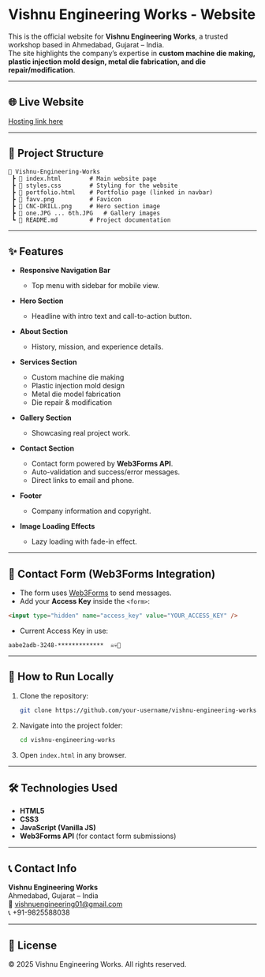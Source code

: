 # Vishnu Engineering Works - Website

This is the official website for **Vishnu Engineering Works**, a trusted workshop based in Ahmedabad, Gujarat – India.  
The site highlights the company’s expertise in **custom machine die making, plastic injection mold design, metal die fabrication, and die repair/modification**.

---

## 🌐 Live Website

[Hosting link here](https://vishnu-engineering-works.web.app/)

---

## 📂 Project Structure

```
📁 Vishnu-Engineering-Works
 ┣ 📄 index.html        # Main website page
 ┣ 📄 styles.css        # Styling for the website
 ┣ 📄 portfolio.html    # Portfolio page (linked in navbar)
 ┣ 📄 favv.png          # Favicon
 ┣ 📄 CNC-DRILL.png     # Hero section image
 ┣ 📄 one.JPG ... 6th.JPG   # Gallery images
 ┗ 📄 README.md         # Project documentation
```

---

## ✨ Features

- **Responsive Navigation Bar**

  - Top menu with sidebar for mobile view.

- **Hero Section**

  - Headline with intro text and call-to-action button.

- **About Section**

  - History, mission, and experience details.

- **Services Section**

  - Custom machine die making
  - Plastic injection mold design
  - Metal die model fabrication
  - Die repair & modification

- **Gallery Section**

  - Showcasing real project work.

- **Contact Section**

  - Contact form powered by **Web3Forms API**.
  - Auto-validation and success/error messages.
  - Direct links to email and phone.

- **Footer**

  - Company information and copyright.

- **Image Loading Effects**
  - Lazy loading with fade-in effect.

---

## 📧 Contact Form (Web3Forms Integration)

- The form uses [Web3Forms](https://web3forms.com/) to send messages.
- Add your **Access Key** inside the `<form>`:

```html
<input type="hidden" name="access_key" value="YOUR_ACCESS_KEY" />
```

- Current Access Key in use:

```
aabe2adb-3248-*************  ☠️💀🗿
```

---

## 🚀 How to Run Locally

1. Clone the repository:

   ```bash
   git clone https://github.com/your-username/vishnu-engineering-works.git
   ```

2. Navigate into the project folder:

   ```bash
   cd vishnu-engineering-works
   ```

3. Open `index.html` in any browser.

---

## 🛠️ Technologies Used

- **HTML5**
- **CSS3**
- **JavaScript (Vanilla JS)**
- **Web3Forms API** (for contact form submissions)

---

## 📞 Contact Info

**Vishnu Engineering Works**  
Ahmedabad, Gujarat – India  
📧 [vishnuengineering01@gmail.com](mailto:vishnuengineering01@gmail.com)  
📞 +91-9825588038

---

## 📜 License

© 2025 Vishnu Engineering Works. All rights reserved.
